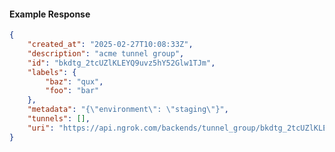 <!-- Code generated for API Clients. DO NOT EDIT. -->

#### Example Response

```json
{
	"created_at": "2025-02-27T10:08:33Z",
	"description": "acme tunnel group",
	"id": "bkdtg_2tcUZlKLEYQ9uvz5hY52Glw1TJm",
	"labels": {
		"baz": "qux",
		"foo": "bar"
	},
	"metadata": "{\"environment\": \"staging\"}",
	"tunnels": [],
	"uri": "https://api.ngrok.com/backends/tunnel_group/bkdtg_2tcUZlKLEYQ9uvz5hY52Glw1TJm"
}
```

